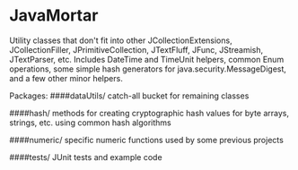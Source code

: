 JavaMortar
==========

Utility classes that don't fit into other JCollectionExtensions, JCollectionFiller, JPrimitiveCollection, JTextFluff, JFunc, JStreamish, JTextParser, etc. 
Includes DateTime and TimeUnit helpers, common Enum operations, some simple hash generators for java.security.MessageDigest, and a few other minor helpers.

Packages:
####dataUtils/
catch-all bucket for remaining classes

####hash/
methods for creating cryptographic hash values for byte arrays, strings, etc. using common hash algorithms

####numeric/
specific numeric functions used by some previous projects

####tests/
JUnit tests and example code

